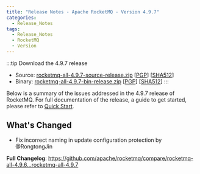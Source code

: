 ```yaml
---
title: "Release Notes - Apache RocketMQ - Version 4.9.7"
categories:
  - Release_Notes
tags:
  - Release_Notes
  - RocketMQ
  - Version
---
```


:::tip    Download the 4.9.7 release
- Source: [rocketmq-all-4.9.7-source-release.zip](https://archive.apache.org/dist/rocketmq/4.9.7/rocketmq-all-4.9.7-source-release.zip) [[PGP](https://archive.apache.org/dist/rocketmq/4.9.7/rocketmq-all-4.9.7-source-release.zip.asc)] [[SHA512](https://archive.apache.org/dist/rocketmq/4.9.7/rocketmq-all-4.9.7-source-release.zip.sha512)]
- Binary: [rocketmq-all-4.9.7-bin-release.zip](https://archive.apache.org/dist/rocketmq/4.9.7/rocketmq-all-4.9.7-bin-release.zip) [[PGP](https://archive.apache.org/dist/rocketmq/4.9.7/rocketmq-all-4.9.7-bin-release.zip.asc)] [[SHA512](https://archive.apache.org/dist/rocketmq/4.9.7/rocketmq-all-4.9.7-bin-release.zip.sha512)]
:::
<!--truncate-->

Below is a summary of the issues addressed in the 4.9.7 release of RocketMQ. For full documentation of the release, a guide to get started, please refer to <a href='/docs/quickStart/01quickstart/'>Quick Start</a>.

## What's Changed
*  Fix incorrect naming in update configuration protection by @RongtongJin

**Full Changelog**: https://github.com/apache/rocketmq/compare/rocketmq-all-4.9.6...rocketmq-all-4.9.7